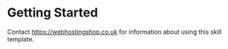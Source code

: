 # Getting Started

Contact https://webhostingshop.co.uk for information about using this skill template. 

